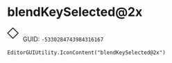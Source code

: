 # blendKeySelected@2x
![](/img/blendKeySelected@2x.png)
GUID: `-5330284743984316167`
```
EditorGUIUtility.IconContent("blendKeySelected@2x")
```

